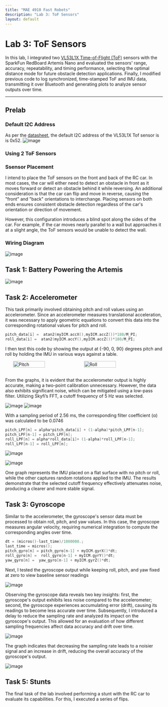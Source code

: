 ```yaml
---
title: "MAE 4910 Fast Robots"
description: "Lab 3: ToF Sensors"
layout: default
---
```


# Lab 3: ToF Sensors
In this lab, I integrated two [VL53L1X Time-of-Flight (ToF)](https://www.pololu.com/product/3415) sensors with the SparkFun RedBoard Artemis Nano and evaluated the sensors' range, accuracy, repeatability, and timing performance, selecting the optimal distance mode for future obstacle detection applications. Finally, I modified previous code to log synchronized, time-stamped ToF and IMU data, transmitting it over Bluetooth and generating plots to analyze sensor outputs over time.

* * *


## Prelab

### Default I2C Address
As per the [datasheet](https://cdn.sparkfun.com/assets/8/9/9/a/6/VL53L0X_DS.pdf), the default I2C address of the VL53L1X Tof sensor is is 0x52.
![image](../images/lab3/manual.png)

### Using 2 ToF Sensors

### Ssensor Placement
I intend to place the ToF sensors on the front and back of the RC car. In most cases, the car will either need to detect an obstacle in front as it moves forward or detect an obstacle behind it while reversing. An additional consideration is that the car can flip and move in reverse, causing the "front" and "back" orientations to interchange. Placing sensors on both ends ensures consistent obstacle detection regardless of the car's orientation or direction of movement.

However, this configuration introduces a blind spot along the sides of the car. For example, if the car moves nearly parallel to a wall but approaches it at a slight angle, the ToF sensors would be unable to detect the wall.

### Wiring Diagram
![image](../images/lab3/Wiring_Diagram.svg)

## Task 1: Battery Powering the Artemis

![image](../images/lab3/battery.jpg)


## Task 2: Accelerometer
This task primarily involved obtaining pitch and roll values using an accelerometer. Since an accelerometer measures translational acceleration, it was necessary to apply geometric equations to convert this data into the corresponding rotational values for pitch and roll.

```c
pitch_data[i] =  atan2(myICM.accX(),myICM.accZ())*180/M_PI;
roll_data[i] =  atan2(myICM.accY(),myICM.accZ())*180/M_PI;
```
I then test this code by showing the output at {-90, 0, 90} degrees pitch and roll by holding the IMU in various ways against a table.

<div style="display: flex; justify-content: center;">
  <img src="../images/lab2/Pitch_A.png" alt="Pitch" width="45%">
  <img src="../images/lab2/Roll_A.png" alt="Roll" width="45%">
</div>
<br>

From the graphs, it is evident that the accelerometer output is highly accurate, making a two-point calibration unnecessary. However, the data also exhibits significant noise, which can be mitigated using a low-pass filter. Utilizing Skyfi’s FFT, a cutoff frequency of 5 Hz was selected. 

![image](../images/lab2/time_domain.png)
![image](../images/lab2/freq_domain.png)

With a sampling period of 2.56 ms, the corresponding filter coefficient (α) was calculated to be 0.0746

```c
pitch_LPF[n] = alpha*pitch_data[i] + (1-alpha)*pitch_LPF[n-1];
pitch_LPF[n-1] = pitch_LPF[n];
roll_LPF[n] = alpha*roll_data[i]+ (1-alpha)*roll_LPF[n-1];
roll_LPF[n-1] = roll_LPF[n];
```

![image](../images/lab2/accel_lpf.png)

![image](../images/lab2/accel_n_gyro.png)

One graph represents the IMU placed on a flat surface with no pitch or roll, while the other captures random rotations applied to the IMU. The results demonstrate that the selected cutoff frequency effectively attenuates noise, producing a clearer and more stable signal.

## Task 3: Gyroscope
Similar to the accelerometer, the gyroscope's sensor data must be processed to obtain roll, pitch, and yaw values. In this case, the gyroscope measures angular velocity, requiring numerical integration to compute the corresponding angles over time.

```c
dt = (micros()-last_time)/1000000.;
last_time = micros(); 
pitch_gyro[n] = pitch_gyro[n-1] + myICM.gyrX()*dt;
roll_gyro[n] =  roll_gyro[n-1] + myICM.gyrY()*dt;
yaw_gyro[n] =  yaw_gyro[n-1] + myICM.gyrZ()*dt;
```
Next, I tested the gyroscope output while keeping roll, pitch, and yaw fixed at zero to view baseline sensor readings

![image](../images/lab2/accel_n_gyro.png)

Observing the gyroscope data reveals two key insights: first, the gyroscope's output exhibits less noise compared to the accelerometer; second, the gyroscope experiences accumulating error (drift), causing its readings to become less accurate over time. Subsequently, I introduced a delay to reduce the sampling rate and analyzed its impact on the gyroscope's output. This allowed for an evaluation of how different sampling frequencies affect data accuracy and drift over time.

![image](../images/lab2/46.png)

The graph indicates that decreasing the sampling rate leads to a noisier signal and an increase in drift, reducing the overall accuracy of the gyroscope's output.

![image](../images/lab2/Accuracy.png)

## Task 5: Stunts
The final task of the lab involved performing a stunt with the RC car to evaluate its capabilities. For this, I executed a series of flips.
<div style="display: flex; justify-content: center; align-items: center; height: 100%;">
  <iframe width="560" height="315" src="https://www.youtube.com/embed/CIH7MHozu34" title="Fast Robots Lab 2: RC Car Stunts" frameborder="0" allow="accelerometer; autoplay; clipboard-write; encrypted-media; gyroscope; picture-in-picture; web-share" referrerpolicy="strict-origin-when-cross-origin" allowfullscreen></iframe>
</div>
<br>

Controlling the RC car with the remote was challenging and imprecise, highlighting the necessity of implementing autonomous control for improved stability and maneuverability.

## Discussion
This lab highlighted the importance of managing data transmission when implementing the complementary filter, as sending excessive data can cause BLE communication to crash. Understanding this limitation will be crucial for optimizing data handling in future labs.
* * *


* * *

# Acknowledgements
*   I referenced Nila Narayan and Stephan Wagner’s pages.
